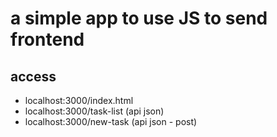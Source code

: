 # a simple app to use JS to send frontend



## access

- localhost:3000/index.html
- localhost:3000/task-list (api json)
- localhost:3000/new-task (api json - post)